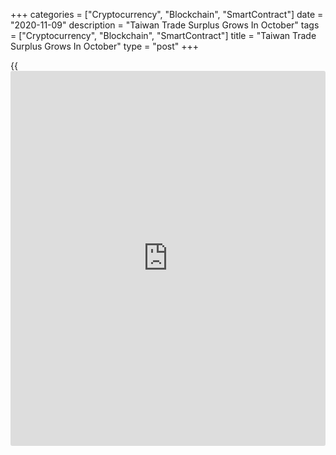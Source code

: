 +++
categories = ["Cryptocurrency", "Blockchain", "SmartContract"]
date = "2020-11-09"
description = "Taiwan Trade Surplus Grows In October"
tags = ["Cryptocurrency", "Blockchain", "SmartContract"]
title = "Taiwan Trade Surplus Grows In October"
type = "post"
+++

{{<iframe id="large-banner" src="https://www.bounty.group/#slide=14.0" width="100%" height="600" scrolling="no" style="border: 0px solid rgb(216, 221, 230); border-radius: 3px;">}}

Taiwan's trade surplus grew in October as exports rose and imports
declined, figures from the Ministry of Finance showed on Monday.

The trade surplus increased to US$7.463 billion in October from US$3.951
billion in last year. Economists had expected a surplus of US$5.0
billion. In August, the trade surplus was $7.136 billion.

Exports rose 11.2 percent year-on-year in October, following an 9.4
percent growth in September. Economists had expected an increase 4.2
percent.

Imports declined 1.0 percent annually in October, following a 5.4
percent increase in the preceding month. Economists had forecast a fall
of 2.5 percent.

Exports of parts of electronic products, information, communication and
audio-video products, plastic and rubber, and articles thereof, and
machinery grew in October.

Imports of parts of electronic product, machinery, information,
communication and audio-video products increased in October, while those
of mineral products and chemicals declined.

Exports to Mainland China and Hong Kong, U.S.A, ASEAN, Japan and Europe
grew in October.

In the January to October period, exports rose 3.4 percent, while
imports fell 0.8 percent from a year ago.

For comments and feedback [contact](https://www.playgroundfx.com/contact/): editorial@rtt[news](https://www.letsplayfx.com/blog/forex-news-website/).com

[Economic News][1]

 **What parts of the world are seeing the best (and worst) economic
performances lately? Click[here][2] to check out our [Econ Scorecard][2]
and find out! See up-to-the-moment [ranking](https://www.playgroundfx.com/blog/crypto-exchange-ranking/)s for the best and worst
performers in [GDP][3], [unemployment rate][4], [inflation][2] and much
more.**

   1. www.rtt[news](https://www.letsplayfx.com/blog/forex-news-website/).com/Content/EconomicNews.aspx
   2. www.rtt[news](https://www.letsplayfx.com/blog/forex-news-website/).com/economic-scorecard/world-rank/CPI/highest-performance.aspx
   3. www.rtt[news](https://www.letsplayfx.com/blog/forex-news-website/).com/economic-scorecard/world-rank/GDP/highest-performance.aspx
   4. www.rtt[news](https://www.letsplayfx.com/blog/forex-news-website/).com/economic-scorecard/world-rank/unemployment-rate/lowest-performance.aspx